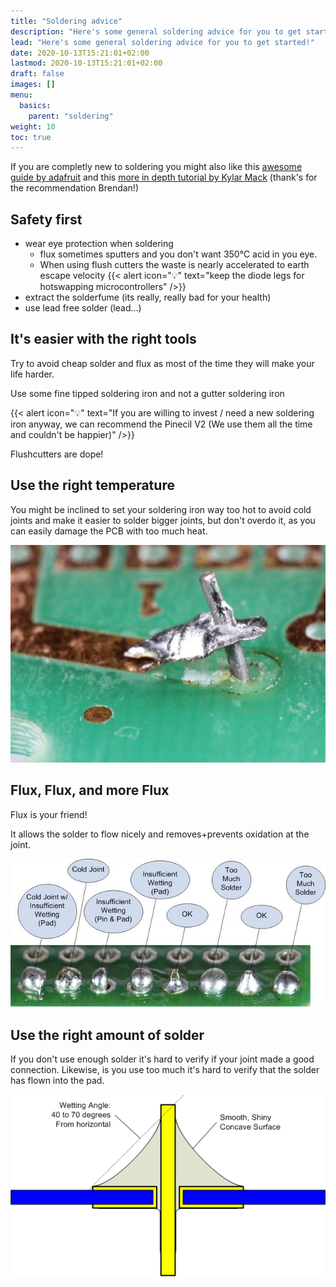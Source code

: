 ```yaml
---
title: "Soldering advice"
description: "Here's some general soldering advice for you to get started!"
lead: "Here's some general soldering advice for you to get started!"
date: 2020-10-13T15:21:01+02:00
lastmod: 2020-10-13T15:21:01+02:00
draft: false
images: []
menu:
  basics:
    parent: "soldering"
weight: 10
toc: true
---
```


If you are completly new to soldering you might also like this [awesome guide by adafruit](https://learn.adafruit.com/adafruit-guide-excellent-soldering) and this [more in depth tutorial by Kylar Mack](https://kylarmack.com/blogs/news/how-to-solder-metal) (thank's for the recommendation Brendan!)

## Safety first

- wear eye protection when soldering
  - flux sometimes sputters and you don't want 350°C acid in you eye.
  - When using flush cutters the waste is nearly accelerated to earth escape velocity
    {{< alert icon="💡" text="keep the diode legs for hotswapping microcontrollers" />}}
- extract the solderfume (its really, really bad for your health)
- use lead free solder (lead...)

## It's easier with the right tools

Try to avoid cheap solder and flux as most of the time they will make your life harder.

Use some fine tipped soldering iron and not a gutter soldering iron

{{< alert icon="💡" text="If you are willing to invest / need a new soldering iron anyway, we can recommend the Pinecil V2 (We use them all the time and couldn't be happier)" />}}

Flushcutters are dope!

## Use the right temperature

You might be inclined to set your soldering iron way too hot to avoid cold joints and make it easier to solder bigger joints, but don't overdo it, as you can easily damage the PCB with too much heat.

![hot](toomuchheat.jpg)

## Flux, Flux, and more Flux

Flux is your friend!

It allows the solder to flow nicely and removes+prevents oxidation at the joint.

![chart](temperature.jpg)

## Use the right amount of solder

If you don't use enough solder it's hard to verify if your joint made a good connection. Likewise, is you use too much it's hard to verify that the solder has flown into the pad.

![joint](solderjoint.png)
